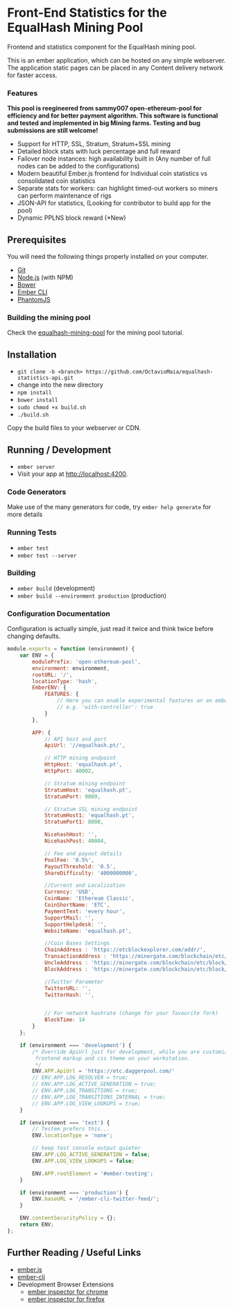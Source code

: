 # Front-End Statistics for the EqualHash Mining Pool

Frontend and statistics component for the EqualHash mining pool.

This is an ember application, which can be hosted on any simple webserver.
The application static pages can be placed in any Content delivery network for faster access.

### **Features**

**This pool is reegineered from sammy007 open-ethereum-pool for efficiency and for better payment algorithm. This software is functional and tested and implemented in big Mining farms. Testing and bug submissions are still welcome!**

*	Support for HTTP, SSL, Stratum, Stratum+SSL mining
*	Detailed block stats with luck percentage and full reward
*	Failover node instances: high availability built in (Any number of full nodes can be added to the configurations)
*	Modern beautiful Ember.js frontend for Individual coin statistics vs consolidated coin statistics
*	Separate stats for workers: can highlight timed-out workers so miners can perform maintenance of rigs
*	JSON-API for statistics, (Looking for contributor to build app for the pool)
*	Dynamic PPLNS block reward (*New)

## **Prerequisites**

You will need the following things properly installed on your computer.

* [Git](http://git-scm.com/)
* [Node.js](http://nodejs.org/) (with NPM)
* [Bower](http://bower.io/)
* [Ember CLI](http://www.ember-cli.com/)
* [PhantomJS](http://phantomjs.org/)

### **Building the mining pool**

Check the [equalhash-mining-pool](https://github.com/OctavioMaia/equalhash-mining-pool) for the mining pool tutorial.

## **Installation**

* `git clone -b <branch> https://github.com/OctavioMaia/equalhash-statistics-api.git`
* change into the new directory
* `npm install`
* `bower install`
* `sudo chmod +x build.sh`
* `./build.sh`

Copy the build files to your webserver or CDN.

## **Running / Development**

* `ember server`
* Visit your app at [http://localhost:4200](http://localhost:4200).

### **Code Generators**

Make use of the many generators for code, try `ember help generate` for more details

### **Running Tests**

* `ember test`
* `ember test --server`

### **Building**

* `ember build` (development)
* `ember build --environment production` (production)



### **Configuration Documentation**

Configuration is actually simple, just read it twice and think twice before changing defaults.

```javascript
module.exports = function (environment) {
    var ENV = {
        modulePrefix: 'open-ethereum-pool',
        environment: environment,
        rootURL: '/',
        locationType: 'hash',
        EmberENV: {
            FEATURES: {
                // Here you can enable experimental features on an ember canary build
                // e.g. 'with-controller': true
            }
        },

        APP: {
            // API host and port
            ApiUrl: '//equalhash.pt/',

            // HTTP mining endpoint
            HttpHost: 'equalhash.pt',
            HttpPort: 40002,

            // Stratum mining endpoint
            StratumHost: 'equalhash.pt',
            StratumPort: 9009,

            // Stratum SSL mining endpoint
            StratumHost1: 'equalhash.pt',
            StratumPort1: 8008,

            NicehashHost: '',
            NicehashPost: 40004,

            // Fee and payout details
            PoolFee: '0.5%',
            PayoutThreshold: '0.5',
            ShareDifficulty: '4000000000',

            //Current and Localization
            Currency: 'USD',
            CoinName: 'Ethereum Classic',
            CoinShortName: 'ETC',
            PaymentText: 'every hour',
            SupportMail: '',
            SupportHelpdesk: '',
            WebsiteName: 'equalhash.pt',

            //Coin Bases Settings
            ChainAddress : 'https://etcblockexplorer.com/addr/',
	        TransactionAddress : 'https://minergate.com/blockchain/etc/transaction/',
            UncleAddress : 'https://minergate.com/blockchain/etc/block/',
            BlockAddress : 'https://minergate.com/blockchain/etc/block/',

            //Twitter Parameter
            TwitterURL: '',
            TwitterHash: '',


            // For network hashrate (change for your favourite fork)
            BlockTime: 14
        }
    };

    if (environment === 'development') {
        /* Override ApiUrl just for development, while you are customizing
         frontend markup and css theme on your workstation.
         */
        ENV.APP.ApiUrl = 'https://etc.daggerpool.com/'
        // ENV.APP.LOG_RESOLVER = true;
        // ENV.APP.LOG_ACTIVE_GENERATION = true;
        // ENV.APP.LOG_TRANSITIONS = true;
        // ENV.APP.LOG_TRANSITIONS_INTERNAL = true;
        // ENV.APP.LOG_VIEW_LOOKUPS = true;
    }

    if (environment === 'test') {
        // Testem prefers this...
        ENV.locationType = 'none';

        // keep test console output quieter
        ENV.APP.LOG_ACTIVE_GENERATION = false;
        ENV.APP.LOG_VIEW_LOOKUPS = false;

        ENV.APP.rootElement = '#ember-testing';
    }

    if (environment === 'production') {
        ENV.baseURL = '/ember-cli-twitter-feed/';
    }

    ENV.contentSecurityPolicy = {};
    return ENV;
};
```
## **Further Reading / Useful Links**

* [ember.js](http://emberjs.com/)
* [ember-cli](http://www.ember-cli.com/)
* Development Browser Extensions
  * [ember inspector for chrome](https://chrome.google.com/webstore/detail/ember-inspector/bmdblncegkenkacieihfhpjfppoconhi)
  * [ember inspector for firefox](https://addons.mozilla.org/en-US/firefox/addon/ember-inspector/)


